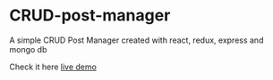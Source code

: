 # CRUD-post-manager
A simple CRUD Post Manager created with react, redux, express and mongo db


Check it here [live demo](https://my-pm.herokuapp.com/)
